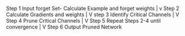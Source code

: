 Step 1  Input forget Set- Calculate Example and forget weights
                    |
                    v
Step 2  Calculate Gradients and weights
                    |
                    V
step 3  Identify Critical Channels
                    |
                    V
Step 4  Prune Critical Channels
                    |
                    V
Step 5  Repeat Steps 2-4 until convergence
                    |
                    V
Step 6  Output Pruned Network